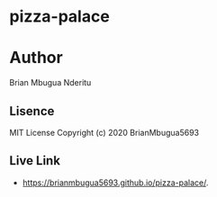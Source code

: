 # pizza-palace
# Author
Brian Mbugua Nderitu
## Lisence
MIT License
Copyright (c) 2020 BrianMbugua5693
## Live Link
- https://brianmbugua5693.github.io/pizza-palace/.
